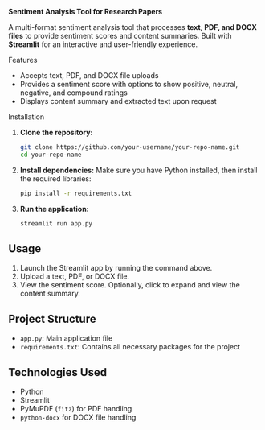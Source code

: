 **Sentiment Analysis Tool for Research Papers**

A multi-format sentiment analysis tool that processes **text, PDF, and DOCX files** to provide sentiment scores and content summaries. Built with **Streamlit** for an interactive and user-friendly experience.

 Features
- Accepts text, PDF, and DOCX file uploads
- Provides a sentiment score with options to show positive, neutral, negative, and compound ratings
- Displays content summary and extracted text upon request

 Installation

1. **Clone the repository:**
   ```bash
   git clone https://github.com/your-username/your-repo-name.git
   cd your-repo-name
   ```

2. **Install dependencies:**
   Make sure you have Python installed, then install the required libraries:
   ```bash
   pip install -r requirements.txt
   ```

3. **Run the application:**
   ```bash
   streamlit run app.py
   ```

## Usage

1. Launch the Streamlit app by running the command above.
2. Upload a text, PDF, or DOCX file.
3. View the sentiment score. Optionally, click to expand and view the content summary.

## Project Structure

- `app.py`: Main application file
- `requirements.txt`: Contains all necessary packages for the project

## Technologies Used
- Python
- Streamlit
- PyMuPDF (`fitz`) for PDF handling
- `python-docx` for DOCX file handling
